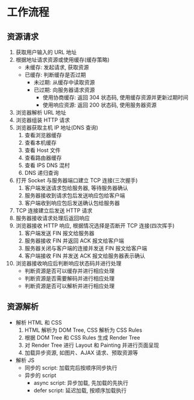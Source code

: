 # 工作流程

## 资源请求

1. 获取用户输入的 URL 地址
2. 根据地址请求资源或使用缓存(缓存策略)
   - 未缓存: 发起请求, 获取资源
   - 已缓存: 判断缓存是否过期
     - 未过期: 从缓存中读取资源
     - 已过期: 向服务器请求资源
       - 使用协商缓存: 返回 304 状态码, 使用缓存资源并更新过期时间
       - 使用响应资源: 返回 200 状态码, 使用服务器资源
3. 浏览器解析 URL 地址
4. 浏览器组装 HTTP 请求
5. 浏览器获取主机 IP 地址(DNS 查询)
   1. 查看浏览器缓存
   2. 查看本机缓存
   3. 查看 Host 文件
   4. 查看路由器缓存
   5. 查看 IPS DNS 混村
   6. DNS 递归查询
6. 打开 Socket 与服务器端口建立 TCP 连接(三次握手)
   1. 客户端发送请求包给服务器, 等待服务器确认
   2. 服务器接收到请求包后发送响应包给客户端
   3. 客户端收到响应包后发送确认包给服务器
7. TCP 连接建立后发送 HTTP 请求
8. 服务器接收请求处理后返回响应
9. 浏览器接收 HTTP 响应, 根据情况选择是否断开 TCP 连接(四次挥手)
   1. 客户端发送 FIN 报文给服务器
   2. 服务器接收 FIN 并返回 ACK 报文给客户端
   3. 服务器关闭与客户端的连接并发送 FIN 报文给客户端
   4. 客户端接收 FIN 并发送 ACK 报文给服务器表示确认
10. 浏览器接收响应后判断响应状态码并进行处理
    - 判断资源是否可以缓存并进行相应处理
    - 判断资源是否需要解码并进行相应处理
    - 判断资源是否可以解析并进行相应处理

## 资源解析

- 解析 HTML 和 CSS
  1. HTML 解析为 DOM Tree, CSS 解析为 CSS Rules
  2. 根据 DOM Tree 和 CSS Rules 生成 Render Tree
  3. 对 Render Tree 进行 Layout 和 Painting 并进行页面呈现
  4. 加载异步资源, 如图片、AJAX 请求、预取资源等
- 解析 JS
  - 同步的 script: 加载完后按顺序同步执行
  - 异步的 script
    - async script: 异步加载, 先加载的先执行
    - defer script: 延迟加载, 按顺序加载执行
